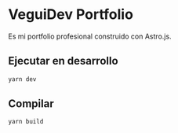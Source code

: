 # VeguiDev Portfolio

Es mi portfolio profesional construido con Astro.js.

## Ejecutar en desarrollo

```bash
yarn dev
```

## Compilar

```bash
yarn build
```
